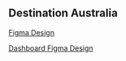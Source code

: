 ## Destination Australia

[Figma Design](https://www.figma.com/design/hYhnW6ONlmpexzaTJeruGV/Untitled?node-id=0-1&t=iN4e3kqNLtBkQCY1-0)

[Dashboard Figma Design](https://www.figma.com/design/TIG2zlRj0FJiI7P7NGIIQO/Dashboard?node-id=0-1&t=M5uoF1PvGraIKluJ-1)
